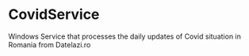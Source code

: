 # CovidService
Windows Service that processes the daily updates of Covid situation in Romania from Datelazi.ro
